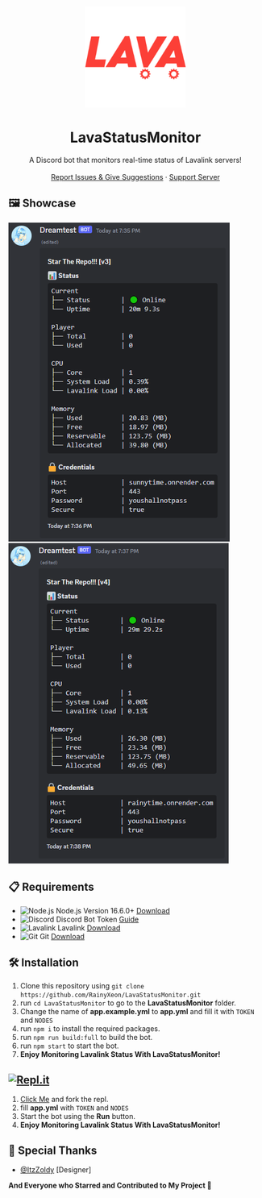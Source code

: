 <br />
<p align="center">
  <a href="https://github.com/RainyXeon/LavaStatusMonitor">
    <img src="https://github.com/RainyXeon/LavaStatusMonitor/blob/main/.github/assets/LavaStatusMonitor.png" alt="LavaStatusMonitor" width="200" height="200">
  </a>

  <h1 align="center">LavaStatusMonitor</h1>

  <p align="center">A Discord bot that monitors real-time status of Lavalink servers!
    <br />
    <br />
    <a href="https://github.com/RainyXeon/LavaStatusMonitor/issues">Report Issues & Give Suggestions</a>
    ·
    <a href="https://discord.gg/xff4e2WvVy">Support Server</a>
  </p>

## 🖼️ Showcase

![monitor v3](https://github.com/RainyXeon/LavaStatusMonitor/blob/main/.github/assets/monitor.v3.png)
![monitor v4](https://github.com/RainyXeon/LavaStatusMonitor/blob/main/.github/assets/monitor.v4.png)

## 📋 Requirements

- ![Node.js](https://img.shields.io/badge/Node.js-026E00?style=for-the-badge) Node.js Version 16.6.0+ [Download](https://nodejs.org/en/download)
- ![Discord](https://img.shields.io/badge/Discord-404EED?style=for-the-badge) Discord Bot Token [Guide](https://discordjs.guide/preparations/setting-up-a-bot-application.html#creating-your-bot)
- ![Lavalink](https://img.shields.io/badge/Lavalink-FC3F37?style=for-the-badge) Lavalink [Download](https://github.com/lavalink-devs/Lavalink/releases)
- ![Git](https://img.shields.io/badge/Git-F05033?style=for-the-badge) Git [Download](https://git-scm.com/downloads)

## 🛠️ Installation

1. Clone this repository using `git clone https://github.com/RainyXeon/LavaStatusMonitor.git`
2. run `cd LavaStatusMonitor` to go to the **LavaStatusMonitor** folder.
3. Change the name of **app.example.yml** to **app.yml** and fill it with `TOKEN` and `NODES`
4. run `npm i` to install the required packages.
5. run `npm run build:full` to build the bot.
6. run `npm start` to start the bot.
7. **Enjoy Monitoring Lavalink Status With LavaStatusMonitor!**

## [![Repl.it](https://img.shields.io/badge/Repl.it-1C2333?style=for-the-badge&logo=replit&logoColor=orange)](https://replit.com/@RainyXeon/LavaStatusMonitor)

1. [Click Me](https://replit.com/@RainyXeon/LavaStatusMonitor) and fork the repl.
2. fill **app.yml** with `TOKEN` and `NODES`
3. Start the bot using the **Run** button.
4. **Enjoy Monitoring Lavalink Status With LavaStatusMonitor!**

## 💫 Special Thanks

- [@ItzZoldy](https://github.com/ItzZoldy) [Designer]

**And Everyone who Starred and Contributed to My Project 💖**
